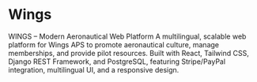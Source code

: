 # Wings
WINGS – Modern Aeronautical Web Platform A multilingual, scalable web platform for Wings APS to promote aeronautical culture, manage memberships, and provide pilot resources. Built with React, Tailwind CSS, Django REST Framework, and PostgreSQL, featuring Stripe/PayPal integration, multilingual UI, and a responsive design.
